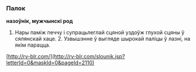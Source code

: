 ### Палок
**назоўнік, мужчынскі род**

1. Нары паміж печчу і супрацьлеглай сцяной уздоўж глухой сцяны ў сялянскай хаце. 2. Узвышэнне ў выгляде шырокай паліцы ў лазні, на якім парацца.

<a rel="author">[http://rv-blr.com/](http://rv-blr.com/slounik.jsp?letterId=0&maskId=0&pageId=2110)</a>
